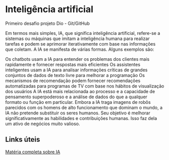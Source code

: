 # Inteligência artificial 

Primeiro desafio projeto Dio - Git/GitHub

Em termos mais simples, IA, que significa inteligência artificial, refere-se a sistemas ou máquinas que imitam a inteligência humana para realizar tarefas e podem se aprimorar iterativamente com base nas informações que coletam. A IA se manifesta de várias formas. Alguns exemplos são:

Os chatbots usam a IA para entender os problemas dos clientes mais rapidamente e fornecer respostas mais eficientes
Os assistentes inteligentes usam a IA para analisar informações críticas de grandes conjuntos de dados de texto livre para melhorar a programação
Os mecanismos de recomendação podem fornecer recomendações automatizadas para programas de TV com base nos hábitos de visualização dos usuários
A IA está mais relacionada ao processo e a capacidade de pensamento superpoderoso e a análise de dados do que a qualquer formato ou função em particular. Embora a IA traga imagens de robôs parecidos com os homens de alto funcionamento que dominam o mundo, a IA não pretende substituir os seres humanos. Seu objetivo é melhorar significativamente as habilidades e contribuições humanas. Isso faz dela um ativo de negócios muito valioso.

## Links úteis

[Matéria completa sobre IA](https://www.oracle.com/br/artificial-intelligence/what-is-ai/)
